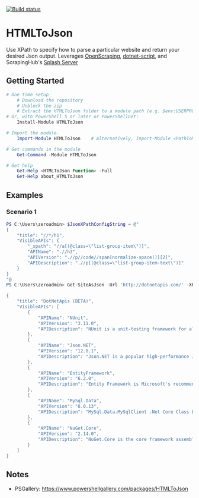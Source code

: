 [![Build status](https://ci.appveyor.com/api/projects/status/github/pldmgg/htmltojson?branch=master&svg=true)](https://ci.appveyor.com/project/pldmgg/htmltojson/branch/master)


# HTMLToJson
Use XPath to specify how to parse a particular website and return your desired Json output. Leverages [OpenScraping](https://github.com/Microsoft/openscraping-lib-csharp), [dotnet-script](https://github.com/filipw/dotnet-script), and ScrapingHub's [Splash Server](https://github.com/scrapinghub/splash)

## Getting Started

```powershell
# One time setup
    # Download the repository
    # Unblock the zip
    # Extract the HTMLToJson folder to a module path (e.g. $env:USERPROFILE\Documents\WindowsPowerShell\Modules\)
# Or, with PowerShell 5 or later or PowerShellGet:
    Install-Module HTMLToJson

# Import the module.
    Import-Module HTMLToJson    # Alternatively, Import-Module <PathToModuleFolder>

# Get commands in the module
    Get-Command -Module HTMLToJson

# Get help
    Get-Help <HTMLToJson Function> -Full
    Get-Help about_HTMLToJson
```

## Examples

### Scenario 1

```powershell
PS C:\Users\zeroadmin> $JsonXPathConfigString = @"
{
    "title": "//*/h1",
    "VisibleAPIs": {
        "_xpath": "//a[(@class=\"list-group-item\")]",
        "APIName": ".//h3",
        "APIVersion": ".//p//code//span[normalize-space()][2]",
        "APIDescription": ".//p[(@class=\"list-group-item-text\")]"
    }
}
"@
PS C:\Users\zeroadmin> Get-SiteAsJson -Url 'http://dotnetapis.com/' -XPathJsonConfigString $JsonXPathConfigString -SplashServerUri 'http://192.168.2.60:8050'

{
    "title": "DotNetApis (BETA)",
    "VisibleAPIs": [
        {
            "APIName": "NUnit",
            "APIVersion": "3.11.0",
            "APIDescription": "NUnit is a unit-testing framework for all .NET languages with a strong TDD focus."
        },
        {
            "APIName": "Json.NET",
            "APIVersion": "12.0.1",
            "APIDescription": "Json.NET is a popular high-performance JSON framework for .NET"
        },
        {
            "APIName": "EntityFramework",
            "APIVersion": "6.2.0",
            "APIDescription": "Entity Framework is Microsoft's recommended data access technology for new applications."
        },
        {
            "APIName": "MySql.Data",
            "APIVersion": "8.0.13",
            "APIDescription": "MySql.Data.MySqlClient .Net Core Class Library"
        },
        {
            "APIName": "NuGet.Core",
            "APIVersion": "2.14.0",
            "APIDescription": "NuGet.Core is the core framework assembly for NuGet that the rest of NuGet builds upon."
        }
    ]
}
```

## Notes

* PSGallery: https://www.powershellgallery.com/packages/HTMLToJson
